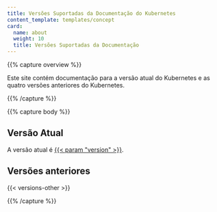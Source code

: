 ```yaml
---
title: Versões Suportadas da Documentação do Kubernetes
content_template: templates/concept
card:
  name: about
  weight: 10
  title: Versões Suportadas da Documentação
---
```


{{% capture overview %}}

Este site contém documentação para a versão atual do Kubernetes
e as quatro versões anteriores do Kubernetes.

{{% /capture %}}

{{% capture body %}}

## Versão Atual

A versão atual é
[{{< param "version" >}}](/).

## Versões anteriores

{{< versions-other >}}

{{% /capture %}}


